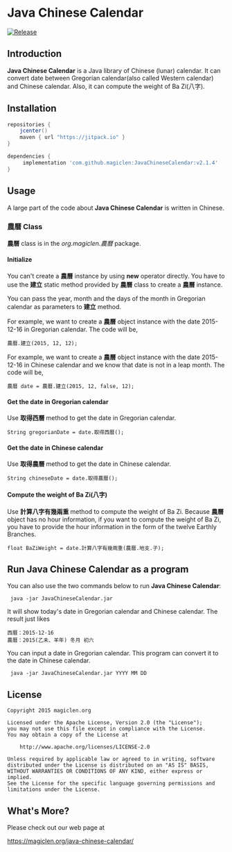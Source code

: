 Java Chinese Calendar
=================================

[![Release](https://jitpack.io/v/magiclen/JavaChineseCalendar.svg)](https://jitpack.io/#magiclen/JavaChineseCalendar)

## Introduction

**Java Chinese Calendar** is a Java library of Chinese (lunar) calendar. It can convert date between Gregorian calendar(also called Western calendar) and Chinese calendar. Also, it can compute the weight of Ba Zi(八字).

## Installation

```gradle
repositories {
    jcenter()
    maven { url "https://jitpack.io" }
}

dependencies {
     implementation 'com.github.magiclen:JavaChineseCalendar:v2.1.4'
}
```

## Usage

A large part of the code about **Java Chinese Calendar** is written in Chinese.

### 農曆 Class

**農曆** class is in the *org.magiclen.農曆* package.

#### Initialize

You can't create a **農曆** instance by using **new** operator directly. You have to use the **建立** static method provided by **農曆** class to create a **農曆** instance.

You can pass the year, month and the days of the month in Gregorian calendar as parameters to **建立** method.

For example, we want to create a **農曆** object instance with the date 2015-12-16 in Gregorian calendar. The code will be,

    農曆.建立(2015, 12, 12);

For example, we want to create a **農曆** object instance with the date 2015-12-16 in Chinese calendar and we know that date is not in a leap month. The code will be,

    農曆 date = 農曆.建立(2015, 12, false, 12);

#### Get the date in Gregorian calendar

Use **取得西曆** method to get the date in Gregorian calendar.

    String gregorianDate = date.取得西曆();

#### Get the date in Chinese calendar

Use **取得農曆** method to get the date in Chinese calendar.

    String chineseDate = date.取得農曆();

#### Compute the weight of Ba Zi(八字)

Use **計算八字有幾兩重** method to compute the weight of Ba Zi. Because **農曆** object has no hour information, if you want to compute the weight of Ba Zi, you have to provide the hour information in the form of the twelve Earthly Branches.

    float BaZiWeight = date.計算八字有幾兩重(農曆.地支.子);

## Run **Java Chinese Calendar** as a program

You can also use the two commands below to run **Java Chinese Calendar**:

     java -jar JavaChineseCalendar.jar

It will show today's date in Gregorian calendar and Chinese calendar. The result just likes

    西曆：2015-12-16
    農曆：2015(乙未、羊年) 冬月 初六

You can input a date in Gregorian calendar. This program can convert it to the date in Chinese calendar.

     java -jar JavaChineseCalendar.jar YYYY MM DD

## License

    Copyright 2015 magiclen.org

    Licensed under the Apache License, Version 2.0 (the "License");
    you may not use this file except in compliance with the License.
    You may obtain a copy of the License at

        http://www.apache.org/licenses/LICENSE-2.0

    Unless required by applicable law or agreed to in writing, software
    distributed under the License is distributed on an "AS IS" BASIS,
    WITHOUT WARRANTIES OR CONDITIONS OF ANY KIND, either express or implied.
    See the License for the specific language governing permissions and
    limitations under the License.

## What's More?

Please check out our web page at

https://magiclen.org/java-chinese-calendar/